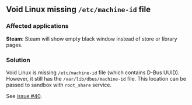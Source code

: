 ## Void Linux missing `/etc/machine-id` file

### Affected applications

**Steam**: Steam will show empty black window instead of store or library pages.

### Solution

Void Linux is missing `/etc/machine-id` file (which contains D-Bus UUID).
However, it still has the `/var/lib/dbus/machine-id` file. This location
can be passed to sandbox with `root_share` service.

See [issue #40](https://github.com/igo95862/bubblejail/issues/40).
